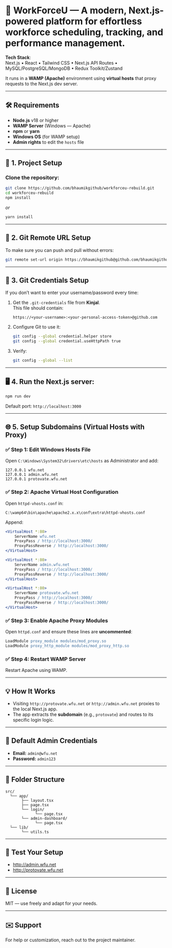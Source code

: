 # 🧩 **WorkForceU** — A modern, Next.js-powered platform for effortless workforce scheduling, tracking, and performance management.

**Tech Stack**:  
Next.js • React • Tailwind CSS • Next.js API Routes • MySQL/PostgreSQL/MongoDB • Redux Toolkit/Zustand

It runs in a **WAMP (Apache)** environment using **virtual hosts** that proxy requests to the Next.js dev server.

---

## 🛠 Requirements

- **Node.js** v18 or higher  
- **WAMP Server** (Windows — Apache)  
- **npm** or **yarn**  
- **Windows OS** (for WAMP setup)  
- **Admin rights** to edit the `hosts` file  

---

## 🚀 1. Project Setup

### Clone the repository:
```bash
git clone https://github.com/bhaumikgithub/workforceu-rebuild.git
cd workforceu-rebuild
npm install
```

_or_

```bash
yarn install
```

---

## 🔑 2. Git Remote URL Setup

To make sure you can push and pull without errors:

```bash
git remote set-url origin https://bhaumikgithub@github.com/bhaumikgithub/workforceu-rebuild.git
```

---

## 📂 3. Git Credentials Setup

If you don’t want to enter your username/password every time:

1. Get the `.git-credentials` file from **Kinjal**.  
   This file should contain:
   ```
   https://<your-username>:<your-personal-access-token>@github.com
   ```

2. Configure Git to use it:
   ```bash
   git config --global credential.helper store
   git config --global credential.useHttpPath true
   ```

3. Verify:
   ```bash
   git config --global --list
   ```

---

## 🖥 4. Run the Next.js server:
```bash
npm run dev
```
Default port: `http://localhost:3000`

---

## 🌐 5. Setup Subdomains (Virtual Hosts with Proxy)

### ✅ Step 1: Edit Windows Hosts File
Open `C:\Windows\System32\drivers\etc\hosts` as Administrator and add:
```
127.0.0.1 wfu.net
127.0.0.1 admin.wfu.net
127.0.0.1 protovate.wfu.net
```

### ✅ Step 2: Apache Virtual Host Configuration
Open `httpd-vhosts.conf` in:
```
C:\wamp64\bin\apache\apache2.x.x\conf\extra\httpd-vhosts.conf
```
Append:
```apache
<VirtualHost *:80>
    ServerName wfu.net
    ProxyPass / http://localhost:3000/
    ProxyPassReverse / http://localhost:3000/
</VirtualHost>

<VirtualHost *:80>
    ServerName admin.wfu.net
    ProxyPass / http://localhost:3000/
    ProxyPassReverse / http://localhost:3000/
</VirtualHost>

<VirtualHost *:80>
    ServerName protovate.wfu.net
    ProxyPass / http://localhost:3000/
    ProxyPassReverse / http://localhost:3000/
</VirtualHost>
```

### ✅ Step 3: Enable Apache Proxy Modules
Open `httpd.conf` and ensure these lines are **uncommented**:
```apache
LoadModule proxy_module modules/mod_proxy.so
LoadModule proxy_http_module modules/mod_proxy_http.so
```

### ✅ Step 4: Restart WAMP Server
Restart Apache using WAMP.

---

## 💡 How It Works
- Visiting `http://protovate.wfu.net` or `http://admin.wfu.net` proxies to the local Next.js app.
- The app extracts the **subdomain** (e.g., `protovate`) and routes to its specific login logic.

---

## 🔐 Default Admin Credentials
- **Email:** `admin@wfu.net`
- **Password:** `admin123`

---

## 📂 Folder Structure
```
src/
  └── app/
       ├── layout.tsx
       ├── page.tsx
       └── login/
             └── page.tsx
       └── admin-dashboard/
             └── page.tsx
  └── lib/
       └── utils.ts
```

---

## 🧪 Test Your Setup
- http://admin.wfu.net  
- http://protovate.wfu.net  

---

## 📝 License
MIT — use freely and adapt for your needs.

---

## ✉️ Support
For help or customization, reach out to the project maintainer.

